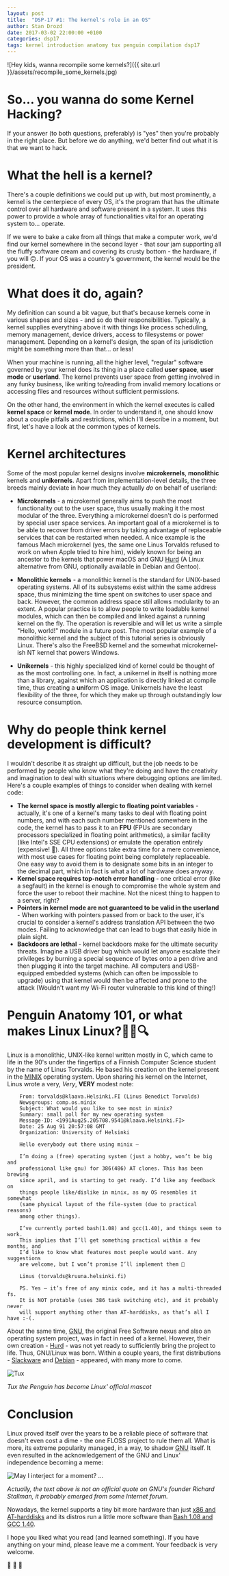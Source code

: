 ```yaml
---
layout: post
title:  "DSP-17 #1: The kernel's role in an OS"
author: Stan Drozd
date: 2017-03-02 22:00:00 +0100
categories: dsp17
tags: kernel introduction anatomy tux penguin compilation dsp17
---
```

![Hey kids, wanna recompile some kernels?]({{ site.url }}/assets/recompile_some_kernels.jpg)
# So... you wanna do some Kernel Hacking?
If your answer (to both questions, preferably) is "yes" then you're probably in
the right place. But before we do anything, we'd better find out what it is that
we want to hack.

# What the hell is a kernel?
There's a couple definitions we could put up with, but most prominently, a
kernel is the centerpiece of every OS, it's the program that has the ultimate
control over all hardware and software present in a system. It uses this power
to provide a whole array of functionalities vital for an operating system to...
operate.

If we were to bake a cake from all things that make a computer work, we'd find
our kernel somewhere in the second layer - that sour jam supporting all the
fluffy software cream and covering its crusty bottom - the hardware, if you will
:upside_down_face:. If your OS was a country's government, the kernel would be
the president.

# What does it do, again?
My definition can sound a bit vague, but that's because kernels come in various
shapes and sizes - and so do their responsibilities. Typically, a kernel
supplies everything above it with things like process scheduling, memory
management, device drivers, access to filesystems or power management. Depending
on a kernel's design, the span of its jurisdiction might be something more than
that... or less!

When your machine is running, all the higher level, "regular" software governed
by your kernel does its thing in a place called **user space**, **user mode** or
**userland**.  The kernel prevents user space from getting involved in any funky
business, like writing to/reading from invalid memory locations or accessing
files and resources without sufficient permissions.

On the other hand, the environment in which the kernel executes is called
**kernel space** or **kernel mode**. In order to understand it, one should know
about a couple pitfalls and restrictions, which I'll describe in a moment,  but
first, let's have a look at the common types of kernels.

# Kernel architectures
Some of the most popular kernel designs involve **microkernels**, **monolithic**
kernels and **unikernels**. Apart from implementation-level details, the
three breeds mainly deviate in how much they actually *do* on behalf
of userland:

* **Microkernels** - a microkernel generally aims to push the most functionality
  out to the user space, thus usually making it the most modular of the three.
  Everything a microkernel doesn't do is performed by special user space
  services. An important goal of a microkernel is to be able to recover from
  driver errors by taking advantage of replaceable services that can be restarted
  when needed. A nice example is the famous Mach microkernel (yes, the same one
  Linus Torvalds refused to work on when Apple tried to hire him), widely known
  for being an ancestor to the kernels that power macOS and GNU [Hurd][hurd] (A
  Linux alternative from GNU, optionally available in Debian and Gentoo).

* **Monolithic kernels** - a monolithic kernel is the standard for UNIX-based
  operating systems. All of its subsystems exist within the same address space,
  thus minimizing the time spent on switches to user space and back. However,
  the common address space still allows modularity to an extent. A popular
  practice is to allow people to write loadable kernel modules, which can then
  be compiled and linked against a running kernel on the fly. The operation is
  reversible and will let us write a simple "Hello, world!" module in a future
  post. The most popular example of a monolithic kernel and the subject of this
  tutorial series is obviously Linux. There's also the FreeBSD kernel and the
  somewhat microkernel-ish NT kernel that powers Windows.

* **Unikernels** - this highly specialized kind of kernel could be thought of as
  the most controlling one. In fact, a unikernel in itself is nothing more than
  a library, against which an application is directly linked at compile time,
  thus creating a **uni**form OS image. Unikernels have the least flexibility of
  the three, for which they make up through outstandingly low resource
  consumption.

# Why do people think kernel development is difficult?
I wouldn't describe it as straight up difficult, but the job needs to be
performed by people who know what they're doing and have the creativity and
imagination to deal with situations where debugging options are limited. Here's
a couple examples of things to consider when dealing with kernel code:
* **The kernel space is mostly allergic to floating point variables** -
  actually, it's one of a kernel's many tasks to deal with floating point
  numbers, and with each such number mentioned somewhere in the code, the kernel
  has to pass it to an **FPU** (FPUs are secondary processors specialized in
  floating point arithmetics), a similar facility (like Intel's SSE CPU
  extensions) or emulate the operation entirely (expensive! :money_with_wings:).
  All three options take extra time for a mere convenience, with most use cases
  for floating point being completely replaceable. One easy way to avoid them is
  to designate some bits in an integer to the decimal part, which in fact is
  what a lot of hardware does anyway.
* **Kernel space requires top-notch error handling** - one critical error (like
  a segfault) in the kernel is enough to compromise the whole system and force
  the user to reboot their machine. Not the nicest thing to happen to a server,
  right?
* **Pointers in kernel mode are not guaranteed to be valid in the userland** -
  When working with pointers passed from or back to the user, it's crucial to
  consider a kernel's address translation API between the two modes.  Failing to
  acknowledge that can lead to bugs that easily hide in plain sight.
* **Backdoors are lethal** - kernel backdoors make for the ultimate security
  threats. Imagine a USB driver bug which would let anyone escalate their
  privileges by burning a special sequence of bytes onto a pen drive and then
  plugging it into the target machine. All computers and USB-equipped embedded
  systems (which can often be impossible to upgrade) using that kernel would
  then be affected and prone to the attack (Wouldn't want my Wi-Fi router
  vulnerable to this kind of thing!)

# Penguin Anatomy 101, or what makes Linux Linux?:penguin::skull::mag:
Linux is a monolithic, UNIX-like kernel written mostly in C, which came to life
in the 90's under the fingertips of a Finnish Computer Science student by the
name of Linus Torvalds. He based his creation on the kernel present in the
[MINIX][minix] operating system. Upon sharing his kernel on the Internet, Linus
wrote a very, *Very*, **VERY** modest note:

```
    From: torvalds@klaava.Helsinki.FI (Linus Benedict Torvalds)
    Newsgroups: comp.os.minix
    Subject: What would you like to see most in minix?
    Summary: small poll for my new operating system
    Message-ID: <1991Aug25.205708.9541@klaava.Helsinki.FI>
    Date: 25 Aug 91 20:57:08 GMT
    Organization: University of Helsinki

    Hello everybody out there using minix –

    I’m doing a (free) operating system (just a hobby, won’t be big and
    professional like gnu) for 386(486) AT clones. This has been brewing
    since april, and is starting to get ready. I’d like any feedback on
    things people like/dislike in minix, as my OS resembles it somewhat
    (same physical layout of the file-system (due to practical reasons)
    among other things).

    I’ve currently ported bash(1.08) and gcc(1.40), and things seem to work.
    This implies that I’ll get something practical within a few months, and
    I’d like to know what features most people would want. Any suggestions
    are welcome, but I won’t promise I’ll implement them 🙂

    Linus (torvalds@kruuna.helsinki.fi)

    PS. Yes – it’s free of any minix code, and it has a multi-threaded fs.
    It is NOT protable (uses 386 task switching etc), and it probably never
    will support anything other than AT-harddisks, as that’s all I have :-(.
```

About the same time, [GNU][gnu], the original Free Software
nexus and also an operating system project, was in fact in need of a kernel.
However, their own creation - [Hurd][hurd] - was not yet ready to sufficiently
bring the project to life. Thus, GNU/Linux was born. Within a couple years, the
first distributions - [Slackware](slackware) and [Debian](debian) - appeared,
with many more to come.

![Tux](http://isc.tamu.edu/~lewing/linux/sit3-shine.7.gif)

*Tux the Penguin has become Linux' official mascot*

# Conclusion
Linux proved itself over the years to be a reliable piece of software that
doesn't even cost a dime - the one FLOSS project to rule them all. What is more,
its extreme popularity managed, in a way, to shadow [GNU][gnu] itself. It even
resulted in the acknowledgement of the GNU and Linux' independence becoming a
meme:

![May I interject for a moment? ...](http://s2.quickmeme.com/img/b9/b91afe13fc7e1b79898b1f65a12b4d23a25d5083ec0410185ff563fdf8ce8a87.jpg)

*Actually, the text above is not an official quote on GNU's founder Richard
Stallman, it probably emerged from some Internet forum.*

Nowadays, the kernel supports a tiny bit more hardware than just [x86 and
AT-harddisks](http://www.linux-drivers.org/) and its distros run a little  more
software than [Bash 1.08 and GCC 1.40][popcon-stats].

I hope you liked what you read (and learned something). If you have anything on
your mind, please leave me a comment. Your feedback is very welcome. 

:penguin: :penguin: :penguin:

[minix]:https://pl.wikipedia.org/wiki/MINIX
[gnu]:https://www.gnu.org/
[hurd]:https://www.gnu.org/software/hurd/hurd.html
[debian]:www.debian.org/
[slackware]:www.slackware.com/
[popcon-stats]:http://popcon.debian.org/
